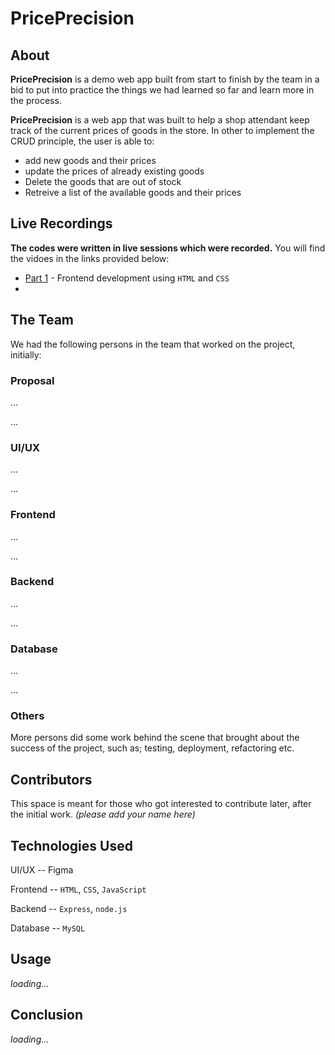# PricePrecision

## About
**PricePrecision** is a demo web app built from start to finish by the team in a bid to put into practice the things we had learned so far and learn more in the process.

**PricePrecision** is a web app that was built to help a shop attendant keep track of the current prices of goods in the store.
In other to implement the CRUD principle, the user is able to:
- add new goods and their prices
- update the prices of already existing goods
- Delete the goods that are out of stock
- Retreive a list of the available goods and their prices

## Live Recordings
**The codes were written in live sessions which were recorded.** You will find the vidoes in the links provided below:
- [Part 1](https://youtu.be/2dm6MhWy9OY) - Frontend development using `HTML` and `CSS`
- 
## The Team
We had the following persons in the team that worked on the project, initially:
### Proposal
...

...
### UI/UX
...

...
### Frontend
...

...
### Backend
...

...
### Database
...

...
### Others
More persons did some work behind the scene that brought about the success of the project, such as; testing, deployment, refactoring etc.

## Contributors
This space is meant for those who got interested to contribute later, after the initial work. *(please add your name here)*

## Technologies Used
UI/UX    -- Figma

Frontend -- `HTML`, `CSS`, `JavaScript`

Backend  -- `Express`, `node.js`

Database -- `MySQL`

## Usage
*loading...*

## Conclusion
*loading...*
